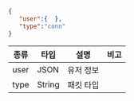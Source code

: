 ```json
{  
   "user":{  },
   "type":"conn"
}
```
| 종류 | 타입   | 설명      | 비고 |
|------|--------|-----------|------|
| user | JSON   | 유저 정보 |      |
| type | String | 패킷 타입 |      |
